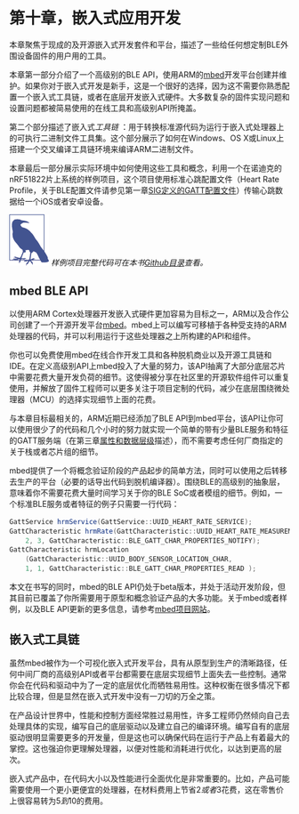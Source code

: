 # 第十章，嵌入式应用开发

本章聚焦于现成的及开源嵌入式开发套件和平台，描述了一些给任何想定制BLE外围设备固件的用户用的工具。

本章第一部分介绍了一个高级别的BLE API，使用ARM的[mbed](http://mbed.org/)开发平台创建并维护。如果你对于嵌入式开发是新手，这是一个很好的选择，因为这不需要你熟悉配置一个嵌入式工具链，或者在底层开发嵌入式硬件。大多数复杂的固件实现问题和设置问题都被简易使用的在线工具和高级别API所掩盖。

第二个部分描述了嵌入式*工具链* ：用于转换标准源代码为运行于嵌入式处理器上的可执行二进制文件工具集。这个部分展示了如何在Windows、OS X或Linux上搭建一个交叉编译工具链环境来编译ARM二进制文件。

本章最后一部分展示实际环境中如何使用这些工具和概念，利用一个在诺迪克的nRF51822片上系统的样例项目，这个项目使用标准心跳配置文件（Heart Rate Profile，关于BLE配置文件请参见第一章[SIG定义的GATT配置文件](./chapter1.md#SIG定义的GATT配置文件)）传输心跳数据给一个iOS或者安卓设备。

![figure-bird](.\pic\figure-bird.png) *样例项目完整代码可在本书[Github目录](http://bit.ly/1qoj8Ed)查看。*

## mbed BLE API

以使用ARM Cortex处理器开发嵌入式硬件更加容易为目标之一，ARM以及合作公司创建了一个开源开发平台[mbed](http://mbed.org/)。mbed上可以编写可移植于各种受支持的ARM处理器的代码，并可以利用运行于这些处理器之上所构建的API和组件。

你也可以免费使用mbed在线合作开发工具和各种脱机商业以及开源工具链和IDE。在定义高级别API上mbed投入了大量的努力，该API抽离了大部分底层芯片中需要花费大量开发负荷的细节。这使得被分享在社区里的开源软件组件可以重复使用，并解放了固件工程师可以更多关注于项目定制的代码，减少在底层围绕微处理器（MCU）的选择实现细节上面的花费。

与本章目标最相关的，ARM近期已经添加了BLE API到mbed平台，该API让你可以使用很少了的代码和几个小时的努力就实现一个简单的带有少量BLE服务和特征的GATT服务端（在第三章[属性和数据层级](./chapter3.md#属性和数据层级)描述），而不需要考虑任何厂商指定的关于栈或者芯片组的细节。

mbed提供了一个将概念验证阶段的产品起步的简单方法，同时可以使用之后转移去生产的平台（必要的话导出代码到脱机编译器）。围绕BLE的高级别的抽象层，意味着你不需要花费大量时间学习关于你的BLE SoC或者模组的细节。例如，一个标准BLE服务或者特征的例子只需要一行代码：

``` java
GattService hrmService(GattService::UUID_HEART_RATE_SERVICE);
GattCharacteristic hrmRate(GattCharacteristic::UUID_HEART_RATE_MEASUREMENT_CHAR,
	2, 3, GattCharacteristic::BLE_GATT_CHAR_PROPERTIES_NOTIFY);
GattCharacteristic hrmLocation
	(GattCharacteristic::UUID_BODY_SENSOR_LOCATION_CHAR,
	1, 1, GattCharacteristic::BLE_GATT_CHAR_PROPERTIES_READ );
```

本文在书写的同时，mbed的BLE API仍处于beta版本，并处于活动开发阶段，但其目前已覆盖了你所需要用于原型和概念验证产品的大多功能。关于mbed或者样例，以及BLE API更新的更多信息，请参考[mbed项目网站](http://mbed.org/)。

## 嵌入式工具链

虽然mbed被作为一个可视化嵌入式开发平台，具有从原型到生产的清晰路径，任何中间厂商的高级别API或者平台都需要在底层实现细节上面失去一些控制。通常你会在代码和驱动中为了一定的底层优化而牺牲易用性。这种权衡在很多情况下都比较合理，但是显然在嵌入式开发中没有一刀切的万全之策。

在产品设计世界中，性能和控制方面经常胜过易用性，许多工程师仍然倾向自己去处理具体的实现，编写自己的底层驱动以及建立自己的编译环境。编写自有的底层驱动很明显需要更多的开发量，但是这也可以确保代码在运行于产品上有着最大的掌控。这也强迫你更理解处理器，以便对性能和消耗进行优化，以达到更高的层次。

嵌入式产品中，在代码大小以及性能进行全面优化是非常重要的。比如，产品可能需要使用一个更小更便宜的处理器，在材料费用上节省$2或者$3花费，这在零售价上很容易转为$5到$10的费用。

